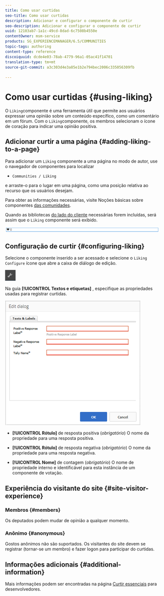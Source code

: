 ```yaml
---
title: Como usar curtidas
seo-title: Como usar curtidas
description: Adicionar e configurar o componente de curtir
seo-description: Adicionar e configurar o componente de curtir
uuid: 12103ab7-1a1c-49cd-8dad-6c7508b4550e
contentOwner: msm-service
products: SG_EXPERIENCEMANAGER/6.5/COMMUNITIES
topic-tags: authoring
content-type: reference
discoiquuid: dcde4e03-78ab-4779-96a1-05ac41f14701
translation-type: tm+mt
source-git-commit: a3c303d4e3a85e1b2e794bec2006c335056309fb

---
```



# Como usar curtidas {#using-liking}

O `Liking`componente é uma ferramenta útil que permite aos usuários expressar uma opinião sobre um conteúdo específico, como um comentário em um fórum. Com o `Liking`componente, os membros selecionam o ícone de coração para indicar uma opinião positiva.

## Adicionar curtir a uma página {#adding-liking-to-a-page}

Para adicionar um `Liking` componente a uma página no modo de autor, use o navegador de componentes para localizar

* `Communities / Liking`

e arraste-o para o lugar em uma página, como uma posição relativa ao recurso que os usuários desejam.

Para obter as informações necessárias, visite Noções básicas sobre componentes [das comunidades](basics.md).

Quando as bibliotecas [do lado do cliente](essentials-liking.md#essentials-for-client-side) necessárias forem incluídas, será assim que o `Liking` componente será exibido.

![chlimage_1-93](assets/chlimage_1-93.png)

## Configuração de curtir {#configuring-liking}

Selecione o componente inserido a ser acessado e selecione o `Liking` `Configure` ícone que abre a caixa de diálogo de edição.

![chlimage_1-94](assets/chlimage_1-94.png)

Na guia **[!UICONTROL Textos e etiquetas]** , especifique as propriedades usadas para registrar curtidas.

![chlimage_1-95](assets/chlimage_1-95.png)

* **[!UICONTROL Rótulo]** de resposta positiva (*obrigatório*) O nome da propriedade para uma resposta positiva.

* **[!UICONTROL Rótulo]** de resposta negativa (*obrigatório*) O nome da propriedade para uma resposta negativa.

* **[!UICONTROL Nome]** de contagem (*obrigatório*) O nome de propriedade interno e identificável para esta instância de um componente de votação.

## Experiência do visitante do site {#site-visitor-experience}

### Membros {#members}

Os deputados podem mudar de opinião a qualquer momento.

### Anônimo {#anonymous}

Gostos anônimos não são suportados. Os visitantes do site devem se registrar (tornar-se um membro) e fazer logon para participar do curtidas.

## Informações adicionais {#additional-information}

Mais informações podem ser encontradas na página [Curtir essenciais](essentials-liking.md) para desenvolvedores.
